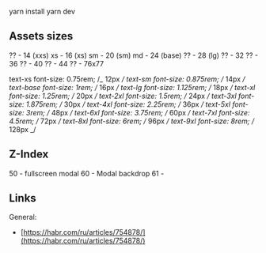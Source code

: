 yarn install
yarn dev

## Assets sizes

?? - 14 (xxs)
xs - 16 (xs)
sm - 20 (sm)
md - 24 (base)
?? - 28 (lg)
?? - 32
?? - 36
?? - 40
?? - 44
?? - 76x77

text-xs font-size: 0.75rem; /_ 12px _/
text-sm font-size: 0.875rem; /_ 14px _/
text-base font-size: 1rem; /_ 16px _/
text-lg font-size: 1.125rem; /_ 18px _/
text-xl font-size: 1.25rem; /_ 20px _/
text-2xl font-size: 1.5rem; /_ 24px _/
text-3xl font-size: 1.875rem; /_ 30px _/
text-4xl font-size: 2.25rem; /_ 36px _/
text-5xl font-size: 3rem; /_ 48px _/
text-6xl font-size: 3.75rem; /_ 60px _/
text-7xl font-size: 4.5rem; /_ 72px _/
text-8xl font-size: 6rem; /_ 96px _/
text-9xl font-size: 8rem; /_ 128px _/

## Z-Index

50 - fullscreen modal
60 - Modal backdrop
61 - <Modal />

## Links

General:

- [https://habr.com/ru/articles/754878/](https://habr.com/ru/articles/754878/)
